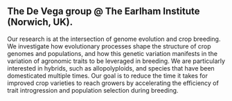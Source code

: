 ## The De Vega group @ The Earlham Institute (Norwich, UK). ##

Our research is at the intersection of genome evolution and crop breeding. We investigate how evolutionary processes shape the structure of crop genomes and populations, and how this genetic variation manifests in the variation of agronomic traits to be leveraged in breeding. We are particularly interested in hybrids, such as allopolyploids, and species that have been domesticated multiple times. Our goal is to reduce the time it takes for improved crop varieties to reach growers by accelerating the efficiency of trait introgression and population selection during breeding.
